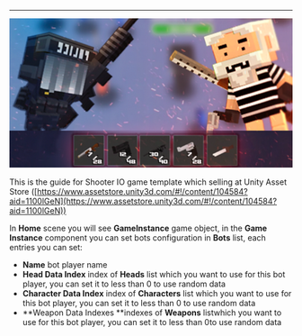 * * *

![](../images/1y9GWNOJQ4UhK7WweZE1lpw.png)

This is the guide for Shooter IO game template which selling at Unity Asset Store ([https://www.assetstore.unity3d.com/#!/content/104584?aid=1100lGeN](https://www.assetstore.unity3d.com/#!/content/104584?aid=1100lGeN))

In **Home** scene you will see **GameInstance** game object, in the **Game Instance** component you can set bots configuration in **Bots** list, each entries you can set:

*   **Name** bot player name
*   **Head Data Index** index of **Heads** list which you want to use for this bot player, you can set it to less than 0 to use random data
*   **Character Data Index** index of **Characters** list which you want to use for this bot player, you can set it to less than 0 to use random data
*   **Weapon​ ​Data​ ​Indexes​​ ​**indexes​ ​of​ ​​**Weapons**​ ​​list​ ​which​ ​you want​ ​to​ ​use​ ​for​ ​this​ ​bot​ ​player,​ ​you​ ​can​ ​set​ ​it​ ​to​ ​less than​ ​0​ ​to​ ​use​ ​random​ ​data